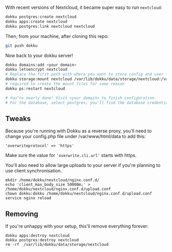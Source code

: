 With recent versions of Nextcloud, it became super easy to run `nextcloud`:

```sh
dokku postgres:create nextcloud
dokku apps:create nextcloud
dokku postgres:link nextcloud nextcloud
```

Then, from your machine, after cloning this repo:

```sh
git push dokku
```

Now back to your dokku server!

```sh
dokku domains:add <your domain>
dokku letsencrypt nextcloud
# Replace the first path with where you want to store config and user files.
dokku storage:mount nextcloud /var/lib/dokku/data/storage/nextcloud:/var/www/html
# required to create the mount files for some reason
dokku ps:restart nextcloud

# You're nearly done! Visit <your domain> to finish configuration.
# For the database, select postgres; you'll find the database credentials by running dokku config nextcloud and looking for DATABASE_URL: postgres://USER:PASSWORD@HOST:PORT/nextcloud
```

## Tweaks
Because you're running with Dokku as a reverse proxy, you'll need to change your config.php file under /var/www/html/data to add this:

```
'overwriteprotocol' => 'https'
```

Make sure the value for `'overwrite.cli.url'` starts with https.

You'll also need to allow large uploads to your server if you're planning to use client synchronisation.

```
mkdir /home/dokku/nextcloud/nginx.conf.d/
echo 'client_max_body_size 50000m;' > /home/dokku/nextcloud/nginx.conf.d/upload.conf
chown dokku:dokku /home/dokku/nextcloud/nginx.conf.d/upload.conf
service nginx reload
```

## Removing
If you're unhappy with your setup, this'll remove everything forever:
```
dokku apps:destroy nextcloud
dokku postgres:destroy nextcloud
rm -rf  /var/lib/dokku/data/storage/nextcloud
```
